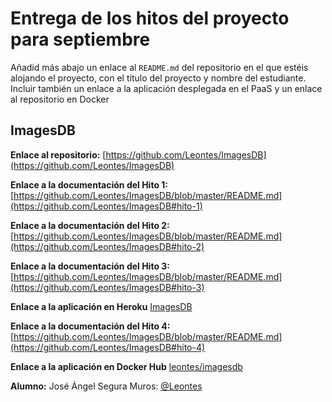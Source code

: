 # Entrega de los hitos del proyecto para septiembre

Añadid más abajo un enlace al `README.md` del repositorio en el que estéis alojando el proyecto, con el título del proyecto y nombre del
estudiante. Incluir también un enlace a la aplicación desplegada en el PaaS y un enlace al repositorio en Docker

## ImagesDB
**Enlace al repositorio:** [https://github.com/Leontes/ImagesDB](https://github.com/Leontes/ImagesDB)

**Enlace a la documentación del Hito 1:**
[https://github.com/Leontes/ImagesDB/blob/master/README.md](https://github.com/Leontes/ImagesDB#hito-1)

**Enlace a la documentación del Hito 2:**
[https://github.com/Leontes/ImagesDB/blob/master/README.md](https://github.com/Leontes/ImagesDB#hito-2)

**Enlace a la documentación del Hito 3:**
[https://github.com/Leontes/ImagesDB/blob/master/README.md](https://github.com/Leontes/ImagesDB#hito-3)

**Enlace a la aplicación en Heroku**
[ImagesDB](https://imagesdb-cc.herokuapp.com/)

**Enlace a la documentación del Hito 4:**
[https://github.com/Leontes/ImagesDB/blob/master/README.md](https://github.com/Leontes/ImagesDB#hito-4)

**Enlace a la aplicación en Docker Hub**
[leontes/imagesdb](https://hub.docker.com/r/leontes/imagesdb/)

**Alumno:**
José Ángel Segura Muros: [@Leontes](https://github.com/Leontes)
